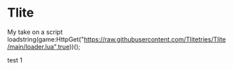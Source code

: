 # Tlite
My take on a script
loadstring(game:HttpGet("https://raw.githubusercontent.com/Tlitetries/Tlite/main/loader.lua",true))();

test 1
